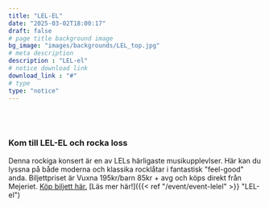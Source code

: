 ```yaml
---
title: "LEL-EL"
date: "2025-03-02T18:00:17"
draft: false
# page title background image
bg_image: "images/backgrounds/LEL_top.jpg"
# meta description
description : "LEL-el"
# notice download link
download_link : "#"
# type
type: "notice"
---
```


<br><br>
### Kom till LEL-EL och rocka loss

Denna rockiga konsert är en av LELs härligaste musikupplevlser. Här kan du lyssna på både moderna och klassika rocklåtar i fantastisk "feel-good" anda. Biljettpriset är Vuxna 195kr/barn 85kr + avg och köps direkt från Mejeriet. <a href=" https://secure.tickster.com/sv/kugxe2h67jyk8ak/products" target="_blank">Köp biljett här.</a>  [Läs mer här!]({{< ref "/event/event-lelel" >}} "LEL-el") 
<br><br>